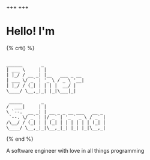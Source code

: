 +++
+++

# Hello! I'm

{% crt() %}

```                                                    

______       _               
| ___ \     | |              
| |_/ / __ _| |__   ___ _ __ 
| ___ \/ _` | '_ \ / _ \ '__|
| |_/ / (_| | | | |  __/ |   
\____/ \__,_|_| |_|\___|_|   
                                                              
 _____       _                       
/  ___|     | |                      
\ `--.  __ _| | __ _ _ __ ___   __ _ 
 `--. \/ _` | |/ _` | '_ ` _ \ / _` |
/\__/ / (_| | | (_| | | | | | | (_| |
\____/ \__,_|_|\__,_|_| |_| |_|\__,_|

```

{% end %}

A software engineer with love in all things programming
